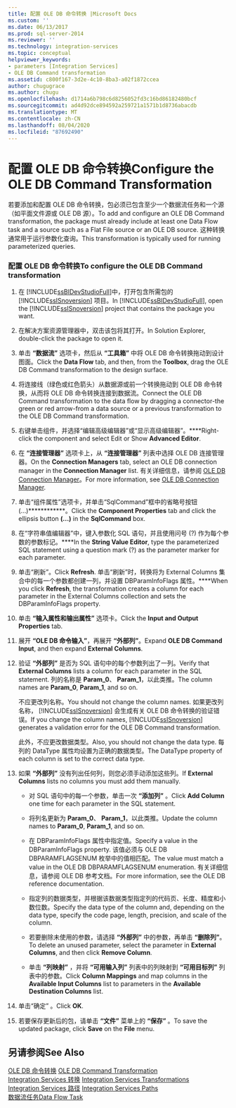 ```yaml
---
title: 配置 OLE DB 命令转换 |Microsoft Docs
ms.custom: ''
ms.date: 06/13/2017
ms.prod: sql-server-2014
ms.reviewer: ''
ms.technology: integration-services
ms.topic: conceptual
helpviewer_keywords:
- parameters [Integration Services]
- OLE DB Command transformation
ms.assetid: c800f167-3d2e-4c10-8ba3-a02f1872ccea
author: chugugrace
ms.author: chugu
ms.openlocfilehash: d1714a6b798c6d8256052fd3c16bd86182480bcf
ms.sourcegitcommit: ad4d92dce894592a259721a1571b1d8736abacdb
ms.translationtype: MT
ms.contentlocale: zh-CN
ms.lasthandoff: 08/04/2020
ms.locfileid: "87692490"
---
```

# <a name="configure-the-ole-db-command-transformation"></a><span data-ttu-id="15902-102">配置 OLE DB 命令转换</span><span class="sxs-lookup"><span data-stu-id="15902-102">Configure the OLE DB Command Transformation</span></span>
  <span data-ttu-id="15902-103">若要添加和配置 OLE DB 命令转换，包必须已包含至少一个数据流任务和一个源（如平面文件源或 OLE DB 源）。</span><span class="sxs-lookup"><span data-stu-id="15902-103">To add and configure an OLE DB Command transformation, the package must already include at least one Data Flow task and a source such as a Flat File source or an OLE DB source.</span></span> <span data-ttu-id="15902-104">这种转换通常用于运行参数化查询。</span><span class="sxs-lookup"><span data-stu-id="15902-104">This transformation is typically used for running parameterized queries.</span></span>  
  
### <a name="to-configure-the-ole-db-command-transformation"></a><span data-ttu-id="15902-105">配置 OLE DB 命令转换</span><span class="sxs-lookup"><span data-stu-id="15902-105">To configure the OLE DB Command transformation</span></span>  
  
1.  <span data-ttu-id="15902-106">在 [!INCLUDE[ssBIDevStudioFull](../includes/ssbidevstudiofull-md.md)]中，打开包含所需包的 [!INCLUDE[ssISnoversion](../includes/ssisnoversion-md.md)] 项目。</span><span class="sxs-lookup"><span data-stu-id="15902-106">In [!INCLUDE[ssBIDevStudioFull](../includes/ssbidevstudiofull-md.md)], open the [!INCLUDE[ssISnoversion](../includes/ssisnoversion-md.md)] project that contains the package you want.</span></span>  
  
2.  <span data-ttu-id="15902-107">在解决方案资源管理器中，双击该包将其打开。</span><span class="sxs-lookup"><span data-stu-id="15902-107">In Solution Explorer, double-click the package to open it.</span></span>  
  
3.  <span data-ttu-id="15902-108">单击 **“数据流”** 选项卡，然后从 **“工具箱”** 中将 OLE DB 命令转换拖动到设计图面。</span><span class="sxs-lookup"><span data-stu-id="15902-108">Click the **Data Flow** tab, and then, from the **Toolbox**, drag the OLE DB Command transformation to the design surface.</span></span>  
  
4.  <span data-ttu-id="15902-109">将连接线（绿色或红色箭头）从数据源或前一个转换拖动到 OLE DB 命令转换，从而将 OLE DB 命令转换连接到数据流。</span><span class="sxs-lookup"><span data-stu-id="15902-109">Connect the OLE DB Command transformation to the data flow by dragging a connector-the green or red arrow-from a data source or a previous transformation to the OLE DB Command transformation.</span></span>  
  
5.  <span data-ttu-id="15902-110">右键单击组件，并选择“编辑高级编辑器”或“显示高级编辑器”。\*\*\*\*</span><span class="sxs-lookup"><span data-stu-id="15902-110">Right-click the component and select Edit or Show **Advanced Editor**.</span></span>  
  
6.  <span data-ttu-id="15902-111">在 **“连接管理器”** 选项卡上，从 **“连接管理器”** 列表中选择 OLE DB 连接管理器。</span><span class="sxs-lookup"><span data-stu-id="15902-111">On the **Connection Managers** tab, select an OLE DB connection manager in the **Connection Manager** list.</span></span> <span data-ttu-id="15902-112">有关详细信息，请参阅 [OLE DB Connection Manager](connection-manager/ole-db-connection-manager.md)。</span><span class="sxs-lookup"><span data-stu-id="15902-112">For more information, see [OLE DB Connection Manager](connection-manager/ole-db-connection-manager.md).</span></span>  
  
7.  <span data-ttu-id="15902-113">单击“组件属性”选项卡，并单击“SqlCommand”框中的省略号按钮 (…)\*\*\*\*\*\*\*\*\*\*\*\*。</span><span class="sxs-lookup"><span data-stu-id="15902-113">Click the **Component Properties** tab and click the ellipsis button **(...)** in the **SqlCommand** box.</span></span>  
  
8.  <span data-ttu-id="15902-114">在“字符串值编辑器”中，键入参数化 SQL 语句，并且使用问号 (?) 作为每个参数的参数标记。\*\*\*\*</span><span class="sxs-lookup"><span data-stu-id="15902-114">In the **String Value Editor**, type the parameterized SQL statement using a question mark (?) as the parameter marker for each parameter.</span></span>  
  
9. <span data-ttu-id="15902-115">单击“刷新”。</span><span class="sxs-lookup"><span data-stu-id="15902-115">Click **Refresh**.</span></span> <span data-ttu-id="15902-116">单击“刷新”时，转换将为 External Columns 集合中的每一个参数都创建一列，并设置 DBParamInfoFlags 属性。\*\*\*\*</span><span class="sxs-lookup"><span data-stu-id="15902-116">When you click **Refresh**, the transformation creates a column for each parameter in the External Columns collection and sets the DBParamInfoFlags property.</span></span>  
  
10. <span data-ttu-id="15902-117">单击 **“输入属性和输出属性”** 选项卡。</span><span class="sxs-lookup"><span data-stu-id="15902-117">Click the **Input and Output Properties** tab.</span></span>  
  
11. <span data-ttu-id="15902-118">展开 **“OLE DB 命令输入”**，再展开 **“外部列”**。</span><span class="sxs-lookup"><span data-stu-id="15902-118">Expand **OLE DB Command Input**, and then expand **External Columns**.</span></span>  
  
12. <span data-ttu-id="15902-119">验证 **“外部列”** 是否为 SQL 语句中的每个参数列出了一列。</span><span class="sxs-lookup"><span data-stu-id="15902-119">Verify that **External Columns** lists a column for each parameter in the SQL statement.</span></span> <span data-ttu-id="15902-120">列的名称是 **Param_0**、 **Param_1**，以此类推。</span><span class="sxs-lookup"><span data-stu-id="15902-120">The column names are **Param_0**, **Param_1**, and so on.</span></span>  
  
     <span data-ttu-id="15902-121">不应更改列名称。</span><span class="sxs-lookup"><span data-stu-id="15902-121">You should not change the column names.</span></span> <span data-ttu-id="15902-122">如果更改列名称， [!INCLUDE[ssISnoversion](../includes/ssisnoversion-md.md)] 会生成有关 OLE DB 命令转换的验证错误。</span><span class="sxs-lookup"><span data-stu-id="15902-122">If you change the column names, [!INCLUDE[ssISnoversion](../includes/ssisnoversion-md.md)] generates a validation error for the OLE DB Command transformation.</span></span>  
  
     <span data-ttu-id="15902-123">此外，不应更改数据类型。</span><span class="sxs-lookup"><span data-stu-id="15902-123">Also, you should not change the data type.</span></span> <span data-ttu-id="15902-124">每列的 DataType 属性均设置为正确的数据类型。</span><span class="sxs-lookup"><span data-stu-id="15902-124">The DataType property of each column is set to the correct data type.</span></span>  
  
13. <span data-ttu-id="15902-125">如果 **“外部列”** 没有列出任何列，则您必须手动添加这些列。</span><span class="sxs-lookup"><span data-stu-id="15902-125">If **External Columns** lists no columns you must add them manually.</span></span>  
  
    -   <span data-ttu-id="15902-126">对 SQL 语句中的每一个参数，单击一次 **“添加列”** 。</span><span class="sxs-lookup"><span data-stu-id="15902-126">Click **Add Column** one time for each parameter in the SQL statement.</span></span>  
  
    -   <span data-ttu-id="15902-127">将列名更新为 **Param_0**、 **Param_1**，以此类推。</span><span class="sxs-lookup"><span data-stu-id="15902-127">Update the column names to **Param_0**, **Param_1**, and so on.</span></span>  
  
    -   <span data-ttu-id="15902-128">在 DBParamInfoFlags 属性中指定值。</span><span class="sxs-lookup"><span data-stu-id="15902-128">Specify a value in the DBParamInfoFlags property.</span></span> <span data-ttu-id="15902-129">该值必须与 OLE DB DBPARAMFLAGSENUM 枚举中的值相匹配。</span><span class="sxs-lookup"><span data-stu-id="15902-129">The value must match a value in the OLE DB DBPARAMFLAGSENUM enumeration.</span></span> <span data-ttu-id="15902-130">有关详细信息，请参阅 OLE DB 参考文档。</span><span class="sxs-lookup"><span data-stu-id="15902-130">For more information, see the OLE DB reference documentation.</span></span>  
  
    -   <span data-ttu-id="15902-131">指定列的数据类型，并根据该数据类型指定列的代码页、长度、精度和小数位数。</span><span class="sxs-lookup"><span data-stu-id="15902-131">Specify the data type of the column and, depending on the data type, specify the code page, length, precision, and scale of the column.</span></span>  
  
    -   <span data-ttu-id="15902-132">若要删除未使用的参数，请选择 **“外部列”** 中的参数，再单击 **“删除列”**。</span><span class="sxs-lookup"><span data-stu-id="15902-132">To delete an unused parameter, select the parameter in **External Columns**, and then click **Remove Column**.</span></span>  
  
    -   <span data-ttu-id="15902-133">单击 **“列映射”** ，并将 **“可用输入列”** 列表中的列映射到 **“可用目标列”** 列表中的参数。</span><span class="sxs-lookup"><span data-stu-id="15902-133">Click **Column Mappings** and map columns in the **Available Input Columns** list to parameters in the **Available Destination Columns** list.</span></span>  
  
14. <span data-ttu-id="15902-134">单击“确定”  。</span><span class="sxs-lookup"><span data-stu-id="15902-134">Click **OK**.</span></span>  
  
15. <span data-ttu-id="15902-135">若要保存更新后的包，请单击 **“文件”** 菜单上的 **“保存”** 。</span><span class="sxs-lookup"><span data-stu-id="15902-135">To save the updated package, click **Save** on the **File** menu.</span></span>  
  
## <a name="see-also"></a><span data-ttu-id="15902-136">另请参阅</span><span class="sxs-lookup"><span data-stu-id="15902-136">See Also</span></span>  
 <span data-ttu-id="15902-137">[OLE DB 命令转换](data-flow/transformations/ole-db-command-transformation.md) </span><span class="sxs-lookup"><span data-stu-id="15902-137">[OLE DB Command Transformation](data-flow/transformations/ole-db-command-transformation.md) </span></span>  
 <span data-ttu-id="15902-138">[Integration Services 转换](data-flow/transformations/integration-services-transformations.md) </span><span class="sxs-lookup"><span data-stu-id="15902-138">[Integration Services Transformations](data-flow/transformations/integration-services-transformations.md) </span></span>  
 <span data-ttu-id="15902-139">[Integration Services 路径](data-flow/integration-services-paths.md) </span><span class="sxs-lookup"><span data-stu-id="15902-139">[Integration Services Paths](data-flow/integration-services-paths.md) </span></span>  
 [<span data-ttu-id="15902-140">数据流任务</span><span class="sxs-lookup"><span data-stu-id="15902-140">Data Flow Task</span></span>](control-flow/data-flow-task.md)  
  
  
